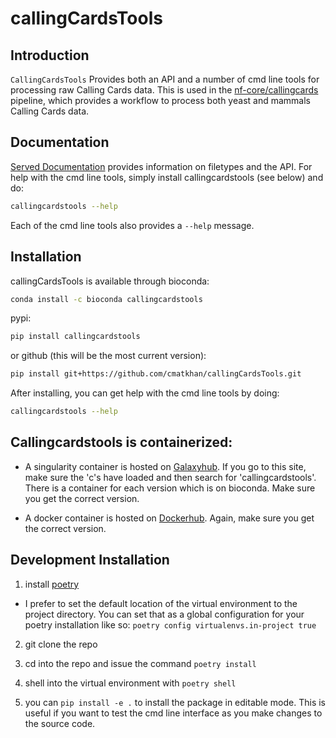 # callingCardsTools

## Introduction

`CallingCardsTools` Provides both an API and a number of cmd line tools 
for processing raw Calling Cards data. This is used in the 
[nf-core/callingcards](https://github.com/nf-core/callingcards) pipeline, 
which provides a workflow to process both yeast and mammals Calling Cards data.

## Documentation

[Served Documentation](https://cmatkhan.github.io/callingCardsTools/) provides 
information on filetypes and the API. For help with the cmd line tools, 
simply install callingcardstools (see below) and do:

```bash
callingcardstools --help
```

Each of the cmd line tools also provides a `--help` message.

## Installation

callingCardsTools is available through bioconda:

```bash
conda install -c bioconda callingcardstools
```

pypi:

```bash
pip install callingcardstools
```

or github (this will be the most current version):

```bash
pip install git+https://github.com/cmatkhan/callingCardsTools.git
```

After installing, you can get help with the cmd line tools by doing:

```bash
callingcardstools --help
```

## Callingcardstools is containerized:

- A singularity container is hosted on
  [Galaxyhub](https://depot.galaxyproject.org/singularity/). If you go to this
  site, make sure the 'c's have loaded and then search for 'callingcardstools'.
  There is a container for each version which is on bioconda. Make sure you get
  the correct version.

- A docker container is hosted on
  [Dockerhub](https://quay.io/repository/biocontainers/callingcardstools).
  Again, make sure you get the correct version.

## Development Installation

1. install [poetry](https://python-poetry.org/)

- I prefer to set the default location of the virtual environment to the
  project directory. You can set that as a global configuration for your
  poetry installation like so: `poetry config virtualenvs.in-project true`

2. git clone the repo

3. cd into the repo and issue the command `poetry install`

4. shell into the virtual environment with `poetry shell`

5. you can `pip install -e .` to install the package in editable mode. This is
   useful if you want to test the cmd line interface as you make changes to the
   source code.